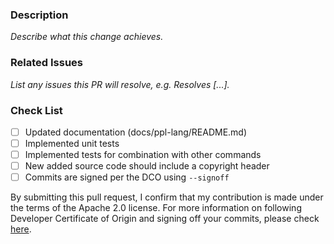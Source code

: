 ### Description
_Describe what this change achieves._

### Related Issues
_List any issues this PR will resolve, e.g. Resolves [...]._

### Check List
- [ ] Updated documentation (docs/ppl-lang/README.md)
- [ ] Implemented unit tests
- [ ] Implemented tests for combination with other commands
- [ ] New added source code should include a copyright header
- [ ] Commits are signed per the DCO using `--signoff`

By submitting this pull request, I confirm that my contribution is made under the terms of the Apache 2.0 license.
For more information on following Developer Certificate of Origin and signing off your commits, please check [here](https://github.com/opensearch-project/sql/blob/main/CONTRIBUTING.md#developer-certificate-of-origin).
